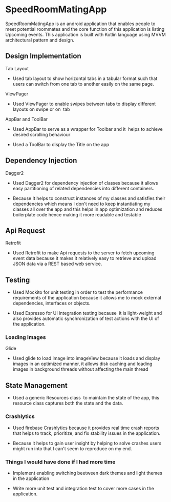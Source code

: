 # SpeedRoomMatingApp

SpeedRoomMatingApp is an android application that enables people to meet potential roommates and the core function of this application is listing Upcoming events. This application is built with Kotlin language using MVVM architectural pattern and design.


## Design Implementation

Tab Layout

-   Used tab layout to show horizontal tabs in a tabular format such that users can switch from one tab to another easily on the same page.

ViewPager

-   Used ViewPager to enable swipes between tabs to display different layouts on swipe or on  tab

AppBar and ToolBar

-   Used AppBar to serve as a wrapper for Toolbar and it  helps to achieve desired scrolling behaviour

-   Used a ToolBar to display the Title on the app



## Dependency Injection

Dagger2

-   Used Dagger2 for dependency injection of classes because it allows easy partitioning of related dependencies into different containers.

-  Because It helps to construct instances of my classes and satisfies their dependencies which means I don't need to keep instantiating my classes all over the app and this helps in app optimization and reduces boilerplate code hence making it more readable and testable




## Api Request

Retrofit

-   Used Retrofit to make Api requests to the server to fetch upcoming event data because it makes it relatively easy to retrieve and upload JSON data via a REST based web service.




## Testing

-   Used Mockito for unit testing in order to test the performance requirements of the application because it allows me to mock external dependencies, interfaces or objects.

-   Used Espresso for UI integration testing because  it is light-weight and also provides automatic synchronization of test actions with the UI of the application.





### Loading Images

Glide

-   Used glide to load image into imageView because it loads and display images in an optimized manner, it allows disk caching and loading images in background threads without affecting the main thread



## State Management

-   Used a generic Resources class  to maintain the state of the app, this resource class captures both the state and the data.




### Crashlytics

-   Used firebase Crashlytics because it provides real time crash reports  that helps to track, prioritize, and fix stability issues in the application.

-   Because it helps to gain user insight by helping to solve crashes users might run into that I can't seem to reproduce on my end.



### Things I would have done if I had more time

-   Implement enabling switching beetween dark themes and light themes in the application

-   Write more unit test and integration test to cover more cases in the application.

